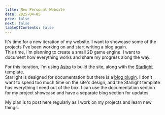 ```yaml
---
title: New Personal Website
date: 2025-04-05
prev: false
next: false
tableOfContents: false
---
```


It's time for a new iteration of my website. I want to showcase some of the projects I've been working on and start writing a blog again.  
This time, I'm planning to create a small 2D game engine. I want to document how everything works and share my progress along the way.

For this iteration, I'm using [Astro](https://astro.build) to build the site, along with the [Starlight](https://starlight.astro.build) template.  
Starlight is designed for documentation but there is a [blog plugin](https://starlight-blog-docs.vercel.app). I don't want to spend too much time on the site's design, and the Starlight template has everything I need out of the box. I can use the documentation section for my project showcase and have a separate blog section for updates.

My plan is to post here regularly as I work on my projects and learn new things.